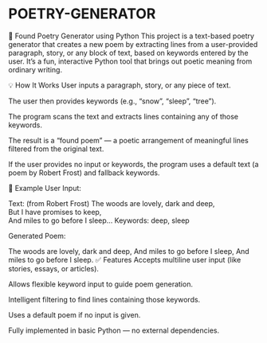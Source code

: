 # POETRY-GENERATOR
📜 Found Poetry Generator using Python
This project is a text-based poetry generator that creates a new poem by extracting lines from a user-provided paragraph, story, or any block of text, based on keywords entered by the user. It’s a fun, interactive Python tool that brings out poetic meaning from ordinary writing.

💡 How It Works
User inputs a paragraph, story, or any piece of text.

The user then provides keywords (e.g., “snow”, “sleep”, “tree”).

The program scans the text and extracts lines containing any of those keywords.

The result is a “found poem” — a poetic arrangement of meaningful lines filtered from the original text.

If the user provides no input or keywords, the program uses a default text (a poem by Robert Frost) and fallback keywords.

🧠 Example
User Input:

Text: (from Robert Frost)
The woods are lovely, dark and deep,  
But I have promises to keep,  
And miles to go before I sleep...
Keywords: deep, sleep

Generated Poem:

The woods are lovely, dark and deep,
And miles to go before I sleep,
And miles to go before I sleep.
✅ Features
Accepts multiline user input (like stories, essays, or articles).

Allows flexible keyword input to guide poem generation.

Intelligent filtering to find lines containing those keywords.

Uses a default poem if no input is given.

Fully implemented in basic Python — no external dependencies.


